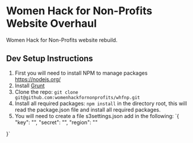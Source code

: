 # Women Hack for Non-Profits Website Overhaul
Women Hack for Non-Profits website rebuild.

## Dev Setup Instructions

1. First you will need to install NPM to manage packages https://nodejs.org/
2. Install [Grunt](http://gruntjs.com/getting-started)
3. Clone the repo: `git clone git@github.com:womenhackfornonprofits/whfnp.git`
4. Install all required packages:
	`npm install` 
	in the directory root, this will read the package.json file and install all required packages.
5. You will need to create a file s3settings.json add in the following:
`{
    "key": "",
    "secret": "",
    "region": ""

}`
